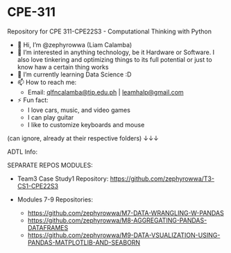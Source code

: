 # CPE-311
Repository for CPE 311-CPE22S3 - Computational Thinking with Python

- 👋 Hi, I’m @zephyrowwa (Liam Calamba)
- 👀 I’m interested in anything technology, be it Hardware or Software. I also love tinkering and optimizing things to its full potential or just to know haw a certain thing works
- 🌱 I’m currently learning Data Science :D
- 📫 How to reach me:
  - Email: qlfncalamba@tip.edu.ph | leamhalp@gmail.com
- ⚡ Fun fact:
  - I love cars, music, and video games
  - I can play guitar
  - I like to customize keyboards and mouse



(can ignore, already at their respective folders)
↓↓↓

ADTL Info:

SEPARATE REPOS MODULES:

- Team3 Case Study1 Repository: https://github.com/zephyrowwa/T3-CS1-CPE22S3

- Modules 7-9 Repositories:
  - https://github.com/zephyrowwa/M7-DATA-WRANGLING-W-PANDAS
  - https://github.com/zephyrowwa/M8-AGGREGATING-PANDAS-DATAFRAMES
  - https://github.com/zephyrowwa/M9-DATA-VSUALIZATION-USING-PANDAS-MATPLOTLIB-AND-SEABORN
